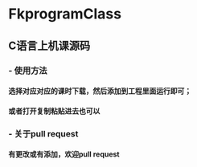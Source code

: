 # FkprogramClass

## C语言上机课源码 
### - 使用方法
#### 选择对应对应的课时下载，然后添加到工程里面运行即可；
#### 或者打开复制粘贴进去也可以

### - 关于pull request

#### 有更改或有添加，欢迎pull request
